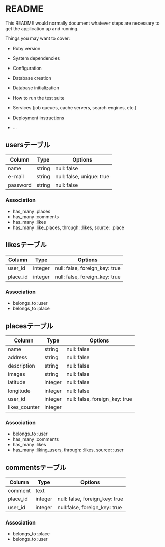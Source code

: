 # README

This README would normally document whatever steps are necessary to get the
application up and running.

Things you may want to cover:

* Ruby version

* System dependencies

* Configuration

* Database creation

* Database initialization

* How to run the test suite

* Services (job queues, cache servers, search engines, etc.)

* Deployment instructions

* ...

## usersテーブル
|Column|Type|Options|
|------|----|-------|
|name|string|null: false|
|e-mail|string|null: false, unique: true|
|password|string|null: false|

### Association
- has_many :places
- has_many :comments
- has_many :likes
- has_many :like_places, through: :likes, source: :place

## likesテーブル

|Column|Type|Options|
|------|----|-------|
|user_id|integer|null: false, foreign_key: true|
|place_id|integer|null: false, foreign_key: true|

### Association
- belongs_to :user
- belongs_to :place

## placesテーブル
|Column|Type|Options|
|------|----|-------|
|name|string|null: false|
|address|string|null: false|
|description|string|null: false|
|images|string|null: false|
|latitude|integer|null: false|
|longitude|integer|null: false|
|user_id|integer|null: false, foreign_key: true|
|likes_counter|integer|

### Association
- belongs_to :user
- has_many :comments
- has_many :likes
- has_many :liking_users, through: :likes, source: :user

## commentsテーブル
|Column|Type|Options|
|------|----|-------|
|comment|text|
|place_id|integer|null: false, foreign_key: true|
|user_id|integer|null:false, foreign_key: true|

### Association
- belongs_to :place
- belongs_to :user
